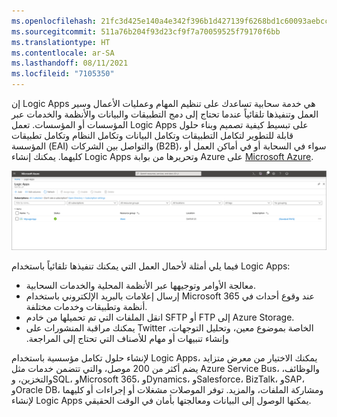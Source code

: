 ```yaml
---
ms.openlocfilehash: 21fc3d425e140a4e342f396b1d427139f6268bd1c60093aebcc38f7fb85c0aba
ms.sourcegitcommit: 511a76b204f93d23cf9f7a70059525f79170f6bb
ms.translationtype: HT
ms.contentlocale: ar-SA
ms.lasthandoff: 08/11/2021
ms.locfileid: "7105350"
---
```

إن Logic Apps هي خدمة سحابية تساعدك على تنظيم المهام وعمليات الأعمال وسير العمل وتنفيذها تلقائياً عندما تحتاج إلى دمج التطبيقات والبيانات والأنظمة والخدمات عبر المؤسسات أو المؤسسات.
تعمل Logic Apps على تبسيط كيفية تصميم وبناء حلول قابلة للتطوير لتكامل التطبيقات وتكامل البيانات وتكامل النظام وتكامل تطبيقات المؤسسة (EAI) والتواصل بين الشركات (B2B)، سواء في السحابة أو في أماكن العمل أو كليهما. يمكنك إنشاء Logic Apps وتحريرها من بوابة Azure على [Microsoft Azure](https://portal.azure.com/?azure-portal=true).

[![لقطة شاشة لصفحة Microsoft Azure ‏Logic apps.](../media/logic-apps.png)](../media/logic-apps.png#lightbox)

فيما يلي أمثلة لأحمال العمل التي يمكنك تنفيذها تلقائياً باستخدام Logic Apps:

-   معالجة الأوامر وتوجيهها عبر الأنظمة المحلية والخدمات السحابية.
-   إرسال إعلامات بالبريد الإلكتروني باستخدام Microsoft 365 عند وقوع أحداث في أنظمة وتطبيقات وخدمات مختلفة.
-   انقل الملفات التي تم تحميلها من خادم SFTP أو FTP إلى Azure Storage.
-   يمكنك مراقبة المنشورات على Twitter الخاصة بموضوع معين، وتحليل ‏‫التوجهات، وإنشاء تنبيهات أو مهام للأصناف التي تحتاج إلى المراجعة.

لإنشاء حلول تكامل مؤسسية باستخدام Logic Apps، يمكنك الاختيار من معرض متزايد يضم أكثر من 200 موصل، والتي تتضمن خدمات مثل Azure Service Bus، والوظائف، والتخزين، وSQL، وMicrosoft 365، وDynamics، وSalesforce، BizTalk، وSAP، وOracle DB، ومشاركة الملفات، والمزيد.
توفر الموصلات مشغلات أو إجراءات أو كليهما لإنشاء Logic Apps يمكنها الوصول إلى البيانات ومعالجتها بأمان في الوقت الحقيقي. 
